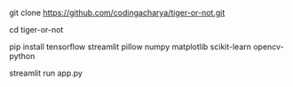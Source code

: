 git clone https://github.com/codingacharya/tiger-or-not.git

cd tiger-or-not

pip install tensorflow streamlit pillow numpy matplotlib scikit-learn opencv-python

streamlit run app.py

